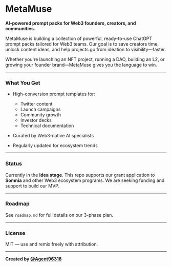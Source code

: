 # MetaMuse

**AI-powered prompt packs for Web3 founders, creators, and communities.**

MetaMuse is building a collection of powerful, ready-to-use ChatGPT prompt packs tailored for Web3 teams. Our goal is to save creators time, unlock content ideas, and help projects go from ideation to visibility—faster.

Whether you're launching an NFT project, running a DAO, building an L2, or growing your founder brand—MetaMuse gives you the language to win.

---

### What You Get

- High-conversion prompt templates for:
  - Twitter content
  - Launch campaigns
  - Community growth
  - Investor decks
  - Technical documentation

- Curated by Web3-native AI specialists  
- Regularly updated for ecosystem trends

---

### Status

Currently in the **idea stage**. This repo supports our grant application to **Somnia** and other Web3 ecosystem programs. We are seeking funding and support to build our MVP.

---

### Roadmap

See `roadmap.md` for full details on our 3-phase plan.

---

### License

MIT — use and remix freely with attribution.

---

**Created by [@Agent96318](https://twitter.com/Agent96318)**
